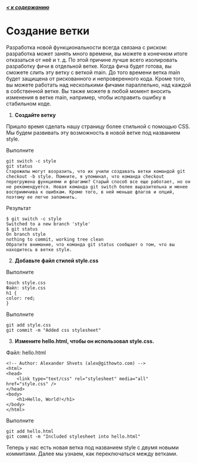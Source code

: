 ***[< к содержанию](/README.md)***

# **Создание ветки**

Разработка новой функциональности всегда связана с риском: разработка может занять много времени, вы можете в конечном итоге отказаться от неё и т. д. По этой причине лучше всего изолировать разработку фичи в отдельной ветке. Когда фича будет готова, вы сможете слить эту ветку с веткой main. До того времени ветка main будет защищена от рискованного и непроверенного кода. Кроме того, вы можете работать над несколькими фичами параллельно, над каждой в собственной ветке. Вы также можете в любой момент вносить изменения в ветке main, например, чтобы исправить ошибку в стабильном коде.

1. **Создайте ветку**

Пришло время сделать нашу страницу более стильной с помощью CSS. Мы будем развивать эту возможность в новой ветке под названием style.

Выполните

    git switch -c style
    git status
    Старожилы могут возразить, что их учили создавать ветки командой git checkout -b style. Помните, я упоминал, что команда checkout перегружена функциями и флагами? Старый способ все еще работает, но он не рекомендуется. Новая команда git switch более выразительна и менее восприимчива к ошибкам. Кроме того, в ней меньше флагов и опций, поэтому ее легче запомнить.

Результат

    $ git switch -c style
    Switched to a new branch 'style'
    $ git status
    On branch style
    nothing to commit, working tree clean
    Обратите внимание, что команда git status сообщает о том, что вы находитесь в ветке style.

2. **Добавьте файл стилей style.css**

Выполните

    touch style.css
    Файл: style.css
    h1 {
    color: red;
    }

Выполните

    git add style.css
    git commit -m "Added css stylesheet"

3. **Измените hello.html, чтобы он использовал style.css.**

Файл: hello.html

    <!-- Author: Alexander Shvets (alex@githowto.com) -->
    <html>
    <head>
        <link type="text/css" rel="stylesheet" media="all" href="style.css" />
    </head>
    <body>
        <h1>Hello, World!</h1>
    </body>
    </html>

Выполните

    git add hello.html
    git commit -m "Included stylesheet into hello.html"


Теперь у нас есть новая ветка под названием style с двумя новыми коммитами. Далее мы узнаем, как переключаться между ветками.

